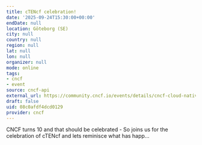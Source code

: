 ```yaml
---
title: cTENcf celebration!
date: '2025-09-24T15:30:00+00:00'
endDate: null
location: Göteborg (SE)
city: null
country: null
region: null
lat: null
lon: null
organizer: null
mode: online
tags:
- cncf
- event
source: cncf-api
external_url: https://community.cncf.io/events/details/cncf-cloud-native-goteborg-presents-ctencf-celebration/
draft: false
uid: 08c0afdf4dcd0129
provider: cncf
---
```

CNCF turns 10 and that should be celebrated - So joins us for the celebration of cTENcf and lets reminisce what has happ...
